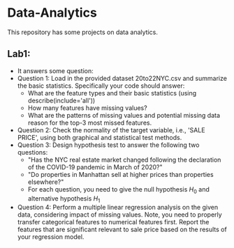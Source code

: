# Data-Analytics
This repository has some projects on data analytics.
## Lab1:
  - It answers some question:
  - Question 1: Load in the provided dataset 20to22NYC.csv and summarize the basic statistics. Specifically your code should answer:
      - What are the feature types and their basic statistics (using describe(include='all'))
      - How many features have missing values?
      - What are the patterns of missing values and potential missing data reason for the top-3 most missed features.
  - Question 2: Check the normality of the target variable, i.e., 'SALE PRICE', using both graphical and statistical test methods.
  - Question 3: Design hypothesis test to answer the following two questions:
      - "Has the NYC real estate market changed following the declaration of the COVID-19 pandemic in March of 2020?"
      - "Do properties in Manhattan sell at higher prices than properties elsewhere?"
      - For each question, you need to give the null hypothesis $H_0$ and alternative hypothesis $H_1$
  - Question 4: Perform a multiple linear regression analysis on the given data, considering impact of missing values. Note, you need to properly transfer categorical features to numerical features first. Report the features that are significant relevant to sale price based on the results of your regression model. 
